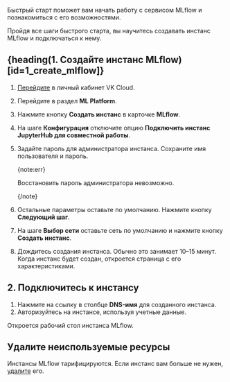 Быстрый старт поможет вам начать работу с сервисом MLflow и познакомиться с его возможностями.

Пройдя все шаги быстрого старта, вы научитесь создавать инстанс MLflow и подключаться к нему.

## {heading(1. Создайте инстанс MLflow)[id=1_create_mlflow]}

1. [Перейдите](https://msk.cloud.vk.com/app/) в личный кабинет VK Cloud.
1. Перейдите в раздел **ML Platform**.
1. Нажмите кнопку **Создать инстанс** в карточке **MLflow**.
1. На шаге **Конфигурация** отключите опцию **Подключить инстанс JupyterHub для совместной работы**.
1. Задайте пароль для администратора инстанса. Сохраните имя пользователя и пароль.

    {note:err}

    Восстановить пароль администратора невозможно.

    {/note}

1. Остальные параметры оставьте по умолчанию. Нажмите кнопку **Следующий шаг**.
1. На шаге **Выбор сети** оставьте сеть по умолчанию и нажмите кнопку **Создать инстанс**.
1. Дождитесь создания инстанса. Обычно это занимает 10–15 минут. Когда инстанс будет создан, откроется страница с его характеристиками.

## 2. Подключитесь к инстансу

1. Нажмите на ссылку в столбце **DNS-имя** для созданного инстанса.
1. Авторизуйтесь на инстансе, используя учетные данные.

Откроется рабочий стол инстанса MLflow.

## Удалите неиспользуемые ресурсы

Инстансы MLflow тарифицируются. Если инстанс вам больше не нужен, [удалите](../instructions/manage#delete) его.
